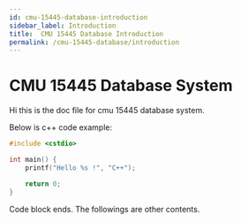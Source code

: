 ```yaml
---
id: cmu-15445-database-introduction
sidebar_label: Introduction
title:  CMU 15445 Database Introduction
permalink: /cmu-15445-database/introduction
---
```


# CMU 15445 Database System

Hi this is the doc file for cmu 15445 database system.

Below is c++ code example:

```cpp
#include <cstdio>

int main() {
    printf("Hello %s !", "C++");

    return 0;
}

```

Code block ends. The followings are other contents.
